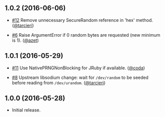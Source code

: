 ## 1.0.2 (2016-06-06)

* [#12](https://github.com/cryptosphere/sysrandom/pull/12)
  Remove unnecessary SecureRandom reference in 'hex' method.
  ([@tarcieri])

* [#6](https://github.com/cryptosphere/sysrandom/pull/6)
  Raise ArgumentError if 0 random bytes are requested (new minimum is 1).
  ([@azet])

## 1.0.1 (2016-05-29)

* [#11](https://github.com/cryptosphere/sysrandom/pull/11)
  Use NativePRNGNonBlocking for JRuby if available.
  ([@coda])

* [#8](https://github.com/cryptosphere/sysrandom/pull/8)
  Upstream libsodium change: wait for `/dev/random` to be seeded before reading from `/dev/urandom`.
  ([@tarcieri])


## 1.0.0 (2016-05-28)

* Initial release.


[@tarcieri]: https://github.com/tarcieri
[@coda]: https://github.com/coda
[@azet]: https://github.com/azet

